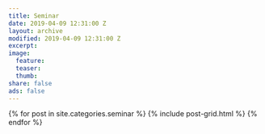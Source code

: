 ```yaml
---
title: Seminar
date: 2019-04-09 12:31:00 Z
layout: archive
modified: 2019-04-09 12:31:00 Z
excerpt: 
image:
  feature:
  teaser:
  thumb:
share: false
ads: false
---
```


<div class="tiles">
{% for post in site.categories.seminar %}
  {% include post-grid.html %}
{% endfor %}
</div>